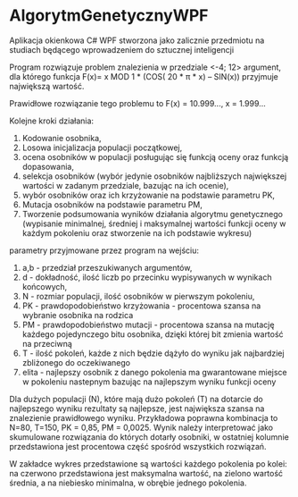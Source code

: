 # AlgorytmGenetycznyWPF
Aplikacja okienkowa C# WPF stworzona jako zalicznie przedmiotu na studiach będącego wprowadzeniem do sztucznej inteligencji

Program rozwiązuje problem znalezienia w przedziale <-4; 12> argument, dla którego funkcja
F(x)= x MOD 1 * (COS( 20 * π * x) – SIN(x)) przyjmuje największą wartość.

Prawidłowe rozwiązanie tego problemu to F(x) = 10.999..., x = 1.999...

Kolejne kroki działania:
1. Kodowanie osobnika,
2. Losowa inicjalizacja populacji początkowej,
3. ocena osobników w populacji posługując się funkcją oceny oraz funkcją dopasowania,
4. selekcja osobników (wybór jedynie osobników najbliższych największej wartości w zadanym przedziale, bazując na ich ocenie),
5. wybór osobników oraz ich krzyżowanie na podstawie parametru PK,
6. Mutacja osobników na podstawie parametru PM,
7. Tworzenie podsumowania wyników działania algorytmu genetycznego (wypisanie minimalnej, średniej i maksymalnej wartości funkcji oceny w każdym pokoleniu oraz stworzenie na ich podstawie wykresu)


parametry przyjmowane przez program na wejściu:
 1. a,b - przedział przeszukiwanych argumentów,
 2. d - dokładność, ilość liczb po przecinku wypisywanych w wynikach końcowych,
 3. N - rozmiar populacji, ilość osobników w pierwszym pokoleniu,
 4. PK - prawdopodobieństwo krzyżowania - procentowa szansa na wybranie osobnika na rodzica
 5. PM - prawdopodobieństwo mutacji - procentowa szansa na mutację każdego pojedynczego bitu osobnika, dzięki której bit zmienia wartość na przeciwną
 6. T - ilość pokoleń, każde z nich będzie dążyło do wyniku jak najbardziej zbliżonego do oczekiwanego
 7. elita - najlepszy osobnik z danego pokolenia ma gwarantowane miejsce w pokoleniu nastepnym bazując na najlepszym wyniku funkcji oceny
 
Dla dużych populacji (N), które mają dużo pokoleń (T) na dotarcie do najlepszego wyniku rezultaty są najlepsze, jest największa szansa na znalezienie prawidłowego wyniku.
Przykładowa poprawna kombinacja to N=80, T=150, PK = 0,85, PM = 0,0025.
Wynik należy interpretować jako skumulowane rozwiązania do których dotarły osobniki, w ostatniej kolumnie przedstawiona jest procentowa część spośród wszystkich rozwiązań.

W zakładce wykres przedstawione są wartości każdego pokolenia po kolei: na czerwono przedstawiona jest maksymalna wartość, na zielono wartość średnia, a na niebiesko minimalna, w obrębie jednego pokolenia.
